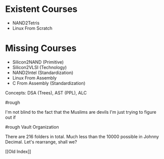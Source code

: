 # Existent Courses
- NAND2Tetris
- Linux From Scratch
# Missing Courses
- Silicon2NAND (Primitive)
- Silicon2VLSI (Technology)
- NAND2Intel (Standardization)
- Linux From Assembly
- C From Assembly (Standardization)

Concepts: DSA (Trees), AST (PPL), ALC


#rough 

I'm not blind to the fact that the Muslims are devils
I'm just trying to figure out if

#rough Vault Organization

There are 216 folders in total. Much less than the 10000 possible in Johnny Decimal.
Let's rearrange, shall we?

[[Old Index]]

